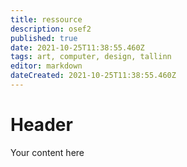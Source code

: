 ```yaml
---
title: ressource
description: osef2
published: true
date: 2021-10-25T11:38:55.460Z
tags: art, computer, design, tallinn
editor: markdown
dateCreated: 2021-10-25T11:38:55.460Z
---
```


# Header
Your content here